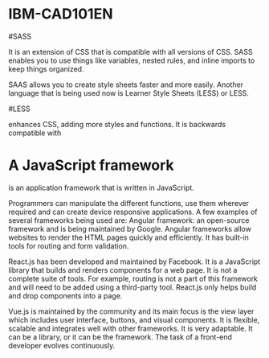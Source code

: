 # IBM-CAD101EN

#SASS

It is an extension of CSS that is compatible with all versions of CSS.
SASS enables you to use things like variables, nested rules, and inline imports to keep things
organized.

SAAS allows you to create style sheets faster and more easily.
Another language that is being used now is Learner Style Sheets (LESS) or LESS.

#LESS

enhances CSS, adding more styles and functions. It is backwards compatible with


# A JavaScript framework 

is an application framework that is written in JavaScript.

Programmers can manipulate the different functions, use them wherever required and can create
device responsive applications.
A few examples of several frameworks being used are:
Angular framework: an open-source framework and is being maintained by Google.
Angular frameworks allow websites to render the HTML pages quickly and efficiently.
It has built-in tools for routing and form validation.


React.js has been developed and maintained by Facebook.
It is a JavaScript library that builds and renders components for a web page.
It is not a complete suite of tools.
For example, routing is not a part of this framework and will need to be added using
a third-party tool.
React.js only helps build and drop components into a page.


Vue.js is maintained by the community and its main focus is the view layer which includes
user interface, buttons, and visual components.
It is flexible, scalable and integrates well with other frameworks.
It is very adaptable. It can be a library, or it can be the framework.
The task of a front-end developer evolves continuously.


